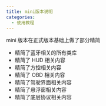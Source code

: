 ```yaml
---
title: mini版本说明
categories:
  - 使用教程
---
```


mini 版本在正式版本基础上做了部分精简

- 精简了蓝牙相关的所有类库
- 精简了 HUD 相关内容
- 精简了方控相关内容
- 精简了 OBD 相关内容
- 精简了驾驶界面相关内容
- 精简了悬浮窗相关内容
- 精简了底层协议相关内容
